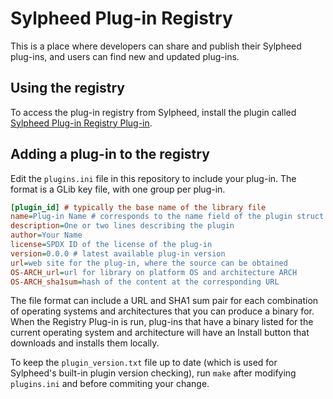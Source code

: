 # Sylpheed Plug-in Registry

This is a place where developers can share and publish their Sylpheed plug-ins,
and users can find new and updated plug-ins.

## Using the registry

To access the plug-in registry from Sylpheed, install the plugin called [Sylpheed Plug-in Registry Plug-in][sprp].

## Adding a plug-in to the registry

Edit the `plugins.ini` file in this repository to include your plug-in. The
format is a GLib key file, with one group per plug-in.

```ini
[plugin_id] # typically the base name of the library file
name=Plug-in Name # corresponds to the name field of the plugin struct
description=One or two lines describing the plugin
author=Your Name
license=SPDX ID of the license of the plug-in
version=0.0.0 # latest available plug-in version
url=web site for the plug-in, where the source can be obtained
OS-ARCH_url=url for library on platform OS and architecture ARCH
OS-ARCH_sha1sum=hash of the content at the corresponding URL
```

The file format can include a URL and SHA1 sum pair for each combination of
operating systems and architectures that you can produce a binary for. When
the Registry Plug-in is run, plug-ins that have a binary listed for the current
operating system and architecture will have an Install button that downloads
and installs them locally.

To keep the `plugin_version.txt` file up to date (which is used for Sylpheed's
built-in plugin version checking), run `make` after modifying `plugins.ini` and
before commiting your change.

[sprp]: https://github.com/clehner/sylpheed-plugin-registry-plugin
